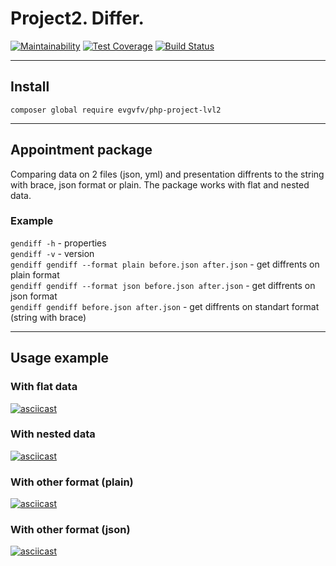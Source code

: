 # Project2. Differ.
[![Maintainability](https://api.codeclimate.com/v1/badges/f40fed1f97b14de37c08/maintainability)](https://codeclimate.com/github/zhekavafiev/php-project-lvl2/maintainability)
[![Test Coverage](https://api.codeclimate.com/v1/badges/f40fed1f97b14de37c08/test_coverage)](https://codeclimate.com/github/zhekavafiev/php-project-lvl2/test_coverage)
[![Build Status](https://travis-ci.org/zhekavafiev/php-project-lvl2.svg?branch=master)](https://travis-ci.org/zhekavafiev/php-project-lvl2)
***
## Install

`composer global require evgvfv/php-project-lvl2`
***
## Appointment package

Comparing data on 2 files (json, yml) and presentation diffrents to the string with brace, json format or plain. The package works with flat and nested data.

### Example

`gendiff -h` - properties  
`gendiff -v` - version  
`gendiff gendiff --format plain before.json after.json` - get diffrents on plain format  
`gendiff gendiff --format json before.json after.json` - get diffrents on json format  
`gendiff gendiff before.json after.json` - get diffrents on standart format (string with brace)  
***
## Usage example

### With flat data

[![asciicast](https://asciinema.org/a/319701.png)](https://asciinema.org/a/319701)

### With nested data

[![asciicast](https://asciinema.org/a/319711.png)](https://asciinema.org/a/319711)

### With other format (plain)

[![asciicast](https://asciinema.org/a/319715.png)](https://asciinema.org/a/319715)

### With other format (json)

[![asciicast](https://asciinema.org/a/319716.png)](https://asciinema.org/a/319716)
    
